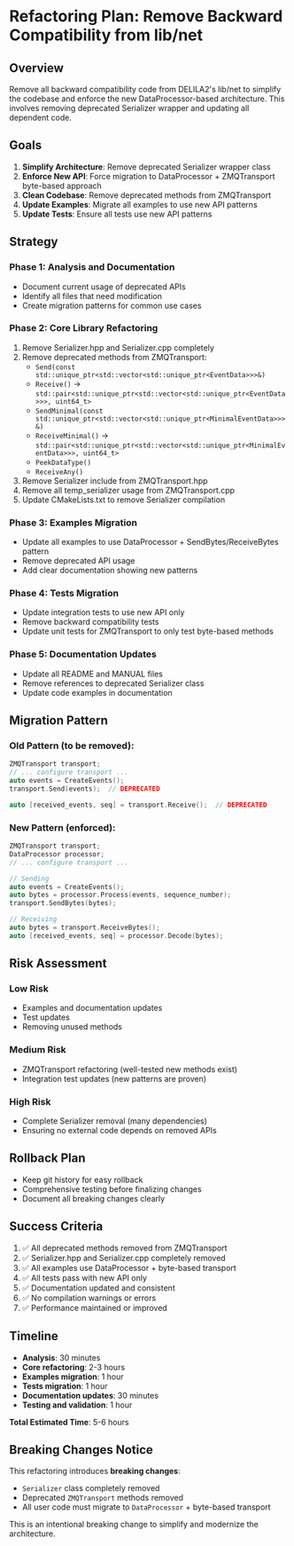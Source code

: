 # Refactoring Plan: Remove Backward Compatibility from lib/net

## Overview
Remove all backward compatibility code from DELILA2's lib/net to simplify the codebase and enforce the new DataProcessor-based architecture. This involves removing deprecated Serializer wrapper and updating all dependent code.

## Goals
1. **Simplify Architecture**: Remove deprecated Serializer wrapper class
2. **Enforce New API**: Force migration to DataProcessor + ZMQTransport byte-based approach
3. **Clean Codebase**: Remove deprecated methods from ZMQTransport
4. **Update Examples**: Migrate all examples to use new API patterns
5. **Update Tests**: Ensure all tests use new API patterns

## Strategy

### Phase 1: Analysis and Documentation
- Document current usage of deprecated APIs
- Identify all files that need modification
- Create migration patterns for common use cases

### Phase 2: Core Library Refactoring
1. Remove Serializer.hpp and Serializer.cpp completely
2. Remove deprecated methods from ZMQTransport:
   - `Send(const std::unique_ptr<std::vector<std::unique_ptr<EventData>>>&)`
   - `Receive()` → `std::pair<std::unique_ptr<std::vector<std::unique_ptr<EventData>>>, uint64_t>`
   - `SendMinimal(const std::unique_ptr<std::vector<std::unique_ptr<MinimalEventData>>>&)`
   - `ReceiveMinimal()` → `std::pair<std::unique_ptr<std::vector<std::unique_ptr<MinimalEventData>>>, uint64_t>`
   - `PeekDataType()`
   - `ReceiveAny()`
3. Remove Serializer include from ZMQTransport.hpp
4. Remove all temp_serializer usage from ZMQTransport.cpp
5. Update CMakeLists.txt to remove Serializer compilation

### Phase 3: Examples Migration
- Update all examples to use DataProcessor + SendBytes/ReceiveBytes pattern
- Remove deprecated API usage
- Add clear documentation showing new patterns

### Phase 4: Tests Migration  
- Update integration tests to use new API only
- Remove backward compatibility tests
- Update unit tests for ZMQTransport to only test byte-based methods

### Phase 5: Documentation Updates
- Update all README and MANUAL files
- Remove references to deprecated Serializer class
- Update code examples in documentation

## Migration Pattern

### Old Pattern (to be removed):
```cpp
ZMQTransport transport;
// ... configure transport ...
auto events = CreateEvents();
transport.Send(events);  // DEPRECATED

auto [received_events, seq] = transport.Receive();  // DEPRECATED
```

### New Pattern (enforced):
```cpp
ZMQTransport transport;
DataProcessor processor;
// ... configure transport ...

// Sending
auto events = CreateEvents();
auto bytes = processor.Process(events, sequence_number);
transport.SendBytes(bytes);

// Receiving  
auto bytes = transport.ReceiveBytes();
auto [received_events, seq] = processor.Decode(bytes);
```

## Risk Assessment

### Low Risk
- Examples and documentation updates
- Test updates
- Removing unused methods

### Medium Risk  
- ZMQTransport refactoring (well-tested new methods exist)
- Integration test updates (new patterns are proven)

### High Risk
- Complete Serializer removal (many dependencies)
- Ensuring no external code depends on removed APIs

## Rollback Plan
- Keep git history for easy rollback
- Comprehensive testing before finalizing changes
- Document all breaking changes clearly

## Success Criteria
1. ✅ All deprecated methods removed from ZMQTransport
2. ✅ Serializer.hpp and Serializer.cpp completely removed
3. ✅ All examples use DataProcessor + byte-based transport
4. ✅ All tests pass with new API only
5. ✅ Documentation updated and consistent
6. ✅ No compilation warnings or errors
7. ✅ Performance maintained or improved

## Timeline
- **Analysis**: 30 minutes
- **Core refactoring**: 2-3 hours  
- **Examples migration**: 1 hour
- **Tests migration**: 1 hour
- **Documentation updates**: 30 minutes
- **Testing and validation**: 1 hour

**Total Estimated Time**: 5-6 hours

## Breaking Changes Notice
This refactoring introduces **breaking changes**:
- `Serializer` class completely removed
- Deprecated `ZMQTransport` methods removed
- All user code must migrate to `DataProcessor` + byte-based transport

This is an intentional breaking change to simplify and modernize the architecture.